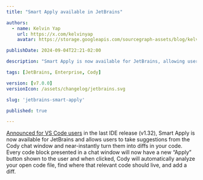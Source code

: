 ```yaml
---
title: "Smart Apply available in JetBrains"

authors:
  - name: Kelvin Yap
    url: https://x.com/kelvinyap
    avatar: https://storage.googleapis.com/sourcegraph-assets/blog/kelvin_avatar.png

publishDate: 2024-09-04T22:21-02:00

description: "Smart Apply is now available for JetBrains, allowing users to take suggestions from the Cody chat window and near-instantly turning them into diffs in your code."

tags: [JetBrains, Enterprise, Cody]

version: [v7.0.0]
versionIcon: /assets/changelog/jetbrains.svg

slug: 'jetbrains-smart-apply'

published: true

---
```


[Announced for VS Code users](https://sourcegraph.com/blog/cody-vscode-1-32-0-release) in the last IDE release (v1.32), Smart Apply is now available for JetBrains and allows users to take suggestions from the Cody chat window and near-instantly turn them into diffs in your code. Every code block presented in a chat window will now have a new “Apply” button shown to the user and when clicked, Cody will automatically analyze your open code file, find where that relevant code should live, and add a diff.

<br />
<Figure
  src="https://storage.googleapis.com/sourcegraph-assets/changelog/jetbrains-smart-apply/jb-smart-apply.png"
  alt="Smart Apply code suggestions with Cody"
/>
<br />
